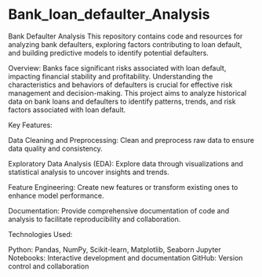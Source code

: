 # Bank_loan_defaulter_Analysis
 Bank Defaulter Analysis  This repository contains code and resources for analyzing bank defaulters, exploring factors contributing to loan default, and building predictive models to identify potential defaulters.


Overview:
Banks face significant risks associated with loan default, impacting financial stability and profitability. Understanding the characteristics and behaviors of defaulters is crucial for effective risk management and decision-making. This project aims to analyze historical data on bank loans and defaulters to identify patterns, trends, and risk factors associated with loan default.

Key Features:

Data Cleaning and Preprocessing: Clean and preprocess raw data to ensure data quality and consistency.

Exploratory Data Analysis (EDA): Explore data through visualizations and statistical analysis to uncover insights and trends.

Feature Engineering: Create new features or transform existing ones to enhance model performance.

Documentation: Provide comprehensive documentation of code and analysis to facilitate reproducibility and collaboration.

Technologies Used:

Python: Pandas, NumPy, Scikit-learn, Matplotlib, Seaborn
Jupyter Notebooks: Interactive development and documentation
GitHub: Version control and collaboration
